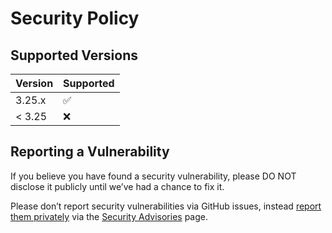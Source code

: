 # Security Policy

## Supported Versions

| Version | Supported          |
| ------- | ------------------ |
| 3.25.x  | :white_check_mark: |
| < 3.25  | :x:                |

## Reporting a Vulnerability

If you believe you have found a security vulnerability, please DO NOT disclose it publicly until we’ve had a chance to fix it.

Please don’t report security vulnerabilities via GitHub issues, instead [report them privately](https://docs.github.com/en/code-security/security-advisories/guidance-on-reporting-and-writing-information-about-vulnerabilities/privately-reporting-a-security-vulnerability) via the [Security Advisories](https://github.com/assertj/assertj/security/advisories/new) page.
